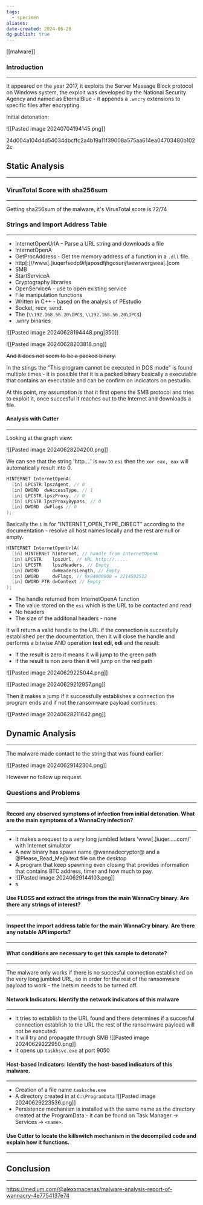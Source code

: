 ```yaml
---
tags:
  - specimen
aliases: 
date-created: 2024-06-28
dg-publish: true
---
```

[[malware]] 
### Introduction 
---
It appeared on the year 2017, it exploits the Server Message Block protocol on Windows system, the exploit was developed by the National Security Agency and named as EternalBlue - it appends a `.wncry` extensions to specific files after encrypting.

Initial detonation:

![[Pasted image 20240704194145.png]]

24d004a104d4d54034dbcffc2a4b19a11f39008a575aa614ea04703480b1022c
## Static Analysis
---
### VirusTotal Score with sha256sum
---
Getting sha256sum of the malware, it's VirusTotal score is 72/74
### Strings and Import Address Table
---
- InternetOpenUrlA - Parse a URL string and downloads a file
- InternetOpenA
- GetProcAddress - Get the memory address of a function in a `.dll` file.
- http[:]//www[.]iuqerfsodp9ifjaposdfjhgosurijfaewrwergwea[.]com
- SMB
- StartServiceA
- Cryptography libraries
- OpenServiceA - use to open existing service
- File manipulation functions
- Written in C++ - based on the analysis of PEstudio
- Socket, recv, send.
- The (`\\192.168.56.20\IPC$`, `\\192.168.56.20\IPC$`)
- .wnry binaries

![[Pasted image 20240628194448.png|350]]

![[Pasted image 20240628203818.png]]

~~And it does not seem to be a packed binary.~~

In the stings the "This program cannot be executed in DOS mode" is found multiple times - it is possible that it is a packed binary basically a executable that contains an executable and can be confirm on indicators on pestudio.

At this point, my assumption is that it first opens the SMB protocol and tries to exploit it, once succesful it reaches out to the Internet and downloads a file.
#### Analysis with Cutter
---
Looking at the graph view:

![[Pasted image 20240628204200.png]]

We can see that the string 'http....' is `mov` to `esi` then the `xor eax, eax` will automatically result into 0.

```C
HINTERNET InternetOpenA(
  [in] LPCSTR lpszAgent, // 0
  [in] DWORD  dwAccessType, // 1 
  [in] LPCSTR lpszProxy, // 0 
  [in] LPCSTR lpszProxyBypass, // 0 
  [in] DWORD  dwFlags // 0
);
```

Basically the `1` is for "INTERNET_OPEN_TYPE_DIRECT" according to the documentation - resolve all host names locally and the rest are null or empty.

```C
HINTERNET InternetOpenUrlA(
  [in] HINTERNET hInternet, // handle from InternetOpenA
  [in] LPCSTR    lpszUrl, // URL http://.....
  [in] LPCSTR    lpszHeaders, // Empty
  [in] DWORD     dwHeadersLength, // Empty
  [in] DWORD     dwFlags, // 0x84000000 = 2214592512
  [in] DWORD_PTR dwContext // Empty
);
```

- The handle returned from InternetOpenA function
- The value stored on the `esi` which is the URL to be contacted and read
- No headers
- The size of the additonal headers - none

It will return a valid handle to the URL if the connection is succesfully established per the documentation, then it will close the handle and performs a bitwise AND operation **test edi, edi** and the result:

- If the result is zero it means it will jump to the green path
- if the result is non zero then it will jump on the red path

![[Pasted image 20240629225044.png]]

![[Pasted image 20240629212957.png]]

Then it makes a jump if it successfully establishes a connection the program ends and if not the ransomware payload continues:

![[Pasted image 20240628211642.png]]
## Dynamic Analysis
---
The malware made contact to the string that was found earlier:

![[Pasted image 20240629142304.png]]

However no follow up request.

### Questions and Problems
---
#### Record any observed symptoms of infection from initial detonation. What are the main symptoms of a WannaCry infection?
---
- It makes a request to a very long jumbled letters 'www[.]iuqer.....com/' with Internet simulator
- A new binary has spawn name @wannadecryptor@ and a @Please_Read_Me@ text file on the desktop
- A program that keep spawning even closing that provides information that contains BTC address, timer and how much to pay.
- ![[Pasted image 20240629144103.png]]
- s
#### Use FLOSS and extract the strings from the main WannaCry binary. Are there any strings of interest?
---
#### Inspect the import address table for the main WannaCry binary. Are there any notable API imports?
---
#### What conditions are necessary to get this sample to detonate?
---
The malware only works if there is no succesful connection established on the very long jumbled URL, so in order for the rest of the ransomware payload to work - the Inetsim needs to be turned off.
#### Network Indicators: Identify the network indicators of this malware
---
- It tries to establish to the URL found and there determines if a succesful connection establish to the URL the rest of the ransomware payload will not be executed.
- It will try and propagate through SMB ![[Pasted image 20240629222950.png]]
- It opens up `taskhsvc.exe` at port 9050
#### Host-based Indicators: Identify the host-based indicators of this malware. 
---
- Creation of a file name `tasksche.exe` 
- A directory created in at `C:\ProgramData` ![[Pasted image 20240629223536.png]]
- Persistence mechanism is installed with the same name as the directory created at the ProgramData - it can be found on Task Manager -> Services -> `<name>`.



#### Use Cutter to locate the killswitch mechanism in the decompiled code and explain how it functions.
---


## Conclusion
---



https://medium.com/@alexxmacenas/malware-analysis-report-of-wannacry-4e7754137e74